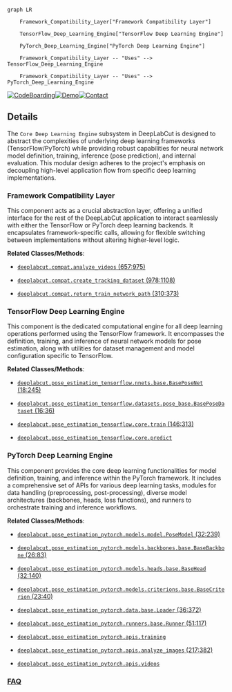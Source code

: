 ```mermaid

graph LR

    Framework_Compatibility_Layer["Framework Compatibility Layer"]

    TensorFlow_Deep_Learning_Engine["TensorFlow Deep Learning Engine"]

    PyTorch_Deep_Learning_Engine["PyTorch Deep Learning Engine"]

    Framework_Compatibility_Layer -- "Uses" --> TensorFlow_Deep_Learning_Engine

    Framework_Compatibility_Layer -- "Uses" --> PyTorch_Deep_Learning_Engine

```



[![CodeBoarding](https://img.shields.io/badge/Generated%20by-CodeBoarding-9cf?style=flat-square)](https://github.com/CodeBoarding/GeneratedOnBoardings)[![Demo](https://img.shields.io/badge/Try%20our-Demo-blue?style=flat-square)](https://www.codeboarding.org/demo)[![Contact](https://img.shields.io/badge/Contact%20us%20-%20contact@codeboarding.org-lightgrey?style=flat-square)](mailto:contact@codeboarding.org)



## Details



The `Core Deep Learning Engine` subsystem in DeepLabCut is designed to abstract the complexities of underlying deep learning frameworks (TensorFlow/PyTorch) while providing robust capabilities for neural network model definition, training, inference (pose prediction), and internal evaluation. This modular design adheres to the project's emphasis on decoupling high-level application flow from specific deep learning implementations.



### Framework Compatibility Layer

This component acts as a crucial abstraction layer, offering a unified interface for the rest of the DeepLabCut application to interact seamlessly with either the TensorFlow or PyTorch deep learning backends. It encapsulates framework-specific calls, allowing for flexible switching between implementations without altering higher-level logic.





**Related Classes/Methods**:



- <a href="https://github.com/DeepLabCut/DeepLabCut/blob/main/deeplabcut/compat.py#L657-L975" target="_blank" rel="noopener noreferrer">`deeplabcut.compat.analyze_videos` (657:975)</a>

- <a href="https://github.com/DeepLabCut/DeepLabCut/blob/main/deeplabcut/compat.py#L978-L1108" target="_blank" rel="noopener noreferrer">`deeplabcut.compat.create_tracking_dataset` (978:1108)</a>

- <a href="https://github.com/DeepLabCut/DeepLabCut/blob/main/deeplabcut/compat.py#L310-L373" target="_blank" rel="noopener noreferrer">`deeplabcut.compat.return_train_network_path` (310:373)</a>





### TensorFlow Deep Learning Engine

This component is the dedicated computational engine for all deep learning operations performed using the TensorFlow framework. It encompasses the definition, training, and inference of neural network models for pose estimation, along with utilities for dataset management and model configuration specific to TensorFlow.





**Related Classes/Methods**:



- <a href="https://github.com/DeepLabCut/DeepLabCut/blob/main/deeplabcut/pose_estimation_tensorflow/nnets/base.py#L18-L245" target="_blank" rel="noopener noreferrer">`deeplabcut.pose_estimation_tensorflow.nnets.base.BasePoseNet` (18:245)</a>

- <a href="https://github.com/DeepLabCut/DeepLabCut/blob/main/deeplabcut/pose_estimation_tensorflow/datasets/pose_base.py#L16-L36" target="_blank" rel="noopener noreferrer">`deeplabcut.pose_estimation_tensorflow.datasets.pose_base.BasePoseDataset` (16:36)</a>

- <a href="https://github.com/DeepLabCut/DeepLabCut/blob/main/deeplabcut/pose_estimation_tensorflow/core/train.py#L146-L313" target="_blank" rel="noopener noreferrer">`deeplabcut.pose_estimation_tensorflow.core.train` (146:313)</a>

- <a href="https://github.com/DeepLabCut/DeepLabCut/blob/main/deeplabcut/pose_estimation_tensorflow/core/predict.py" target="_blank" rel="noopener noreferrer">`deeplabcut.pose_estimation_tensorflow.core.predict`</a>





### PyTorch Deep Learning Engine

This component provides the core deep learning functionalities for model definition, training, and inference within the PyTorch framework. It includes a comprehensive set of APIs for various deep learning tasks, modules for data handling (preprocessing, post-processing), diverse model architectures (backbones, heads, loss functions), and runners to orchestrate training and inference workflows.





**Related Classes/Methods**:



- <a href="https://github.com/DeepLabCut/DeepLabCut/blob/main/deeplabcut/pose_estimation_pytorch/models/model.py#L32-L239" target="_blank" rel="noopener noreferrer">`deeplabcut.pose_estimation_pytorch.models.model.PoseModel` (32:239)</a>

- <a href="https://github.com/DeepLabCut/DeepLabCut/blob/main/deeplabcut/pose_estimation_pytorch/models/backbones/base.py#L26-L83" target="_blank" rel="noopener noreferrer">`deeplabcut.pose_estimation_pytorch.models.backbones.base.BaseBackbone` (26:83)</a>

- <a href="https://github.com/DeepLabCut/DeepLabCut/blob/main/deeplabcut/pose_estimation_pytorch/models/heads/base.py#L32-L140" target="_blank" rel="noopener noreferrer">`deeplabcut.pose_estimation_pytorch.models.heads.base.BaseHead` (32:140)</a>

- <a href="https://github.com/DeepLabCut/DeepLabCut/blob/main/deeplabcut/pose_estimation_pytorch/models/criterions/base.py#L23-L40" target="_blank" rel="noopener noreferrer">`deeplabcut.pose_estimation_pytorch.models.criterions.base.BaseCriterion` (23:40)</a>

- <a href="https://github.com/DeepLabCut/DeepLabCut/blob/main/deeplabcut/pose_estimation_pytorch/data/base.py#L36-L372" target="_blank" rel="noopener noreferrer">`deeplabcut.pose_estimation_pytorch.data.base.Loader` (36:372)</a>

- <a href="https://github.com/DeepLabCut/DeepLabCut/blob/main/deeplabcut/pose_estimation_pytorch/runners/base.py#L51-L117" target="_blank" rel="noopener noreferrer">`deeplabcut.pose_estimation_pytorch.runners.base.Runner` (51:117)</a>

- <a href="https://github.com/DeepLabCut/DeepLabCut/blob/main/deeplabcut/pose_estimation_pytorch/apis/training.py" target="_blank" rel="noopener noreferrer">`deeplabcut.pose_estimation_pytorch.apis.training`</a>

- <a href="https://github.com/DeepLabCut/DeepLabCut/blob/main/deeplabcut/pose_estimation_pytorch/apis/analyze_images.py#L217-L382" target="_blank" rel="noopener noreferrer">`deeplabcut.pose_estimation_pytorch.apis.analyze_images` (217:382)</a>

- <a href="https://github.com/DeepLabCut/DeepLabCut/blob/main/deeplabcut/pose_estimation_pytorch/apis/videos.py" target="_blank" rel="noopener noreferrer">`deeplabcut.pose_estimation_pytorch.apis.videos`</a>









### [FAQ](https://github.com/CodeBoarding/GeneratedOnBoardings/tree/main?tab=readme-ov-file#faq)